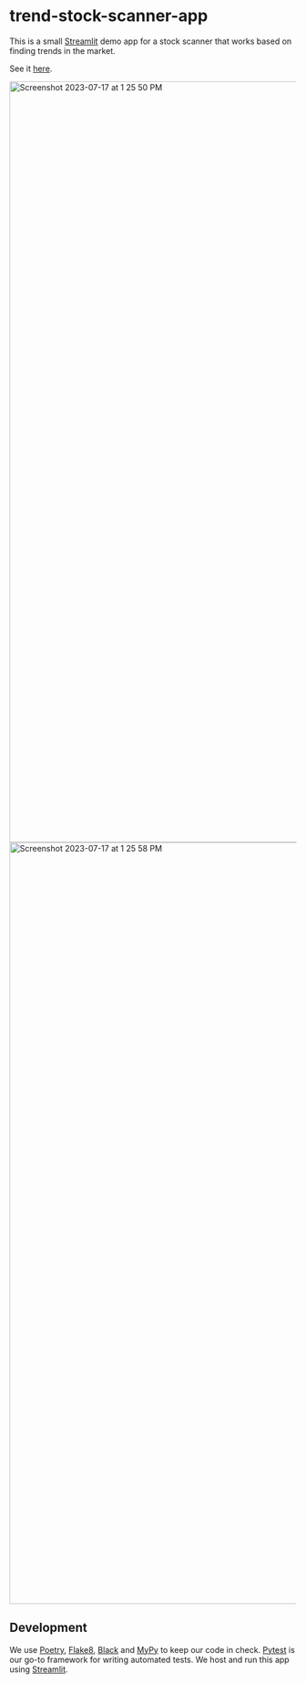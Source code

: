 # trend-stock-scanner-app

This is a small [Streamlit](https://streamlit.io) demo app for a stock
scanner that works based on finding trends in the market.

See it [here](https://stockscan.streamlit.app).



<img width="1334" alt="Screenshot 2023-07-17 at 1 25 50 PM" src="https://github.com/GCristianD/StockScan/assets/26828604/f1674a64-87b2-4063-8f3d-598e57fa0fcc">



<img width="1335" alt="Screenshot 2023-07-17 at 1 25 58 PM" src="https://github.com/GCristianD/StockScan/assets/26828604/0ab78f54-50c4-4fa2-9fec-39da443801de">




## Development

We use [Poetry](https://python-poetry.org), [Flake8](https://flake8.pycqa.org/en/latest/),
[Black](https://github.com/psf/black) and [MyPy](https://www.mypy-lang.org) to
keep our code in check. [Pytest](https://docs.pytest.org/en/7.3.x/) is our go-to
framework for writing automated tests. We host and run this app using [Streamlit](https://streamlit.io).

